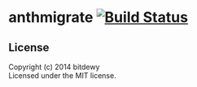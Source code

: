 # anthmigrate [![Build Status](https://secure.travis-ci.org/bitdewy/anthmigrate.svg?branch=master)](http://travis-ci.org/bitdewy/anthmigrate)

## License
Copyright (c) 2014 bitdewy  
Licensed under the MIT license.
